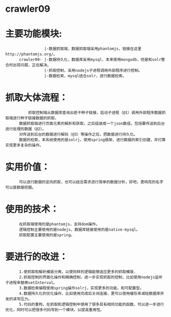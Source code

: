 crawler09
=========

主要功能模块:
=============
                     |-数据抓取端，数据抓取端采用phantomjs，链接在这里http://phantomjs.org/。
          crawler09- |-数据持久化，数据库采用mysql，本来使用mongodb，但是和solr整合时出现问题，正在解决。
                     |-抓取控制，采用nodejs子进程调用外部程序进行控制。
                     |-数据检索，mysql结合solr，进行数据检索。
抓取大体流程：
=============
              抓取控制端从数据库查询出若干种子链接，启动子进程（@1）调用外部程序数据抓取端进行种子链接数据的抓取，
          数据抓取端进行页面元素的解析和获取，之后组装成一个json数组，包括要传送到后台进行处理的数据（@2）。
          对传送到后台的数据进行解码（@3）等操作之后，把数据进行持久化。
          数据的检索，本系统使用的是solrj，使用spring框架，进行数据的索引创建，并打算实现更多复杂的操作。
实用价值：
=========
          可以进行数据的定向抓取，也可以结合需求进行简单的数据分析，好吧，更响亮的名字可以是数据挖掘。
使用的技术：
===========
          在抓取端使用的是phantomjs，支持dom操作。
          逻辑控制主要使用的是nodejs，数据库链接使用的是native-mysql。
          抓取配置主要使用的是spring。
要进行的改进：
=============
          1.使抓取和解析模版分离，以使同样的逻辑能够适应更多的抓取模版.
          2.抓取控制的界面化操作和精确控制，进一步实现抓取的控制，比如使用nodejs监听子进程来替换setInterval。
          3.数据检索编程使用spring操作solrj，实现更多的功能，和可配置型。
          4.数据持久化的优化操作，比如使用完成后关闭连接，更可以使用缓存来减轻数据库并发的读写压力。
          5.代码的重构，在抓取和逻辑控制中使用了很多具有相同功能的函数，可以进一步进行优化，同时可以把很多代码写到一个模块，以提高重用性。






